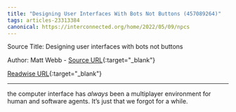 ```yaml
---
title: "Designing User Interfaces With Bots Not Buttons (457089264)"
tags: articles-23313384
canonical: https://interconnected.org/home/2022/05/09/npcs
---
```


Source Title: Designing user interfaces with bots not buttons

Author: Matt Webb - [Source URL](https://interconnected.org/home/2022/05/09/npcs){:target="_blank"}

[Readwise URL](https://readwise.io/open/457089264){:target="_blank"}

---

the computer interface has *always* been a multiplayer environment for human and software agents. It’s just that we forgot for a while.
